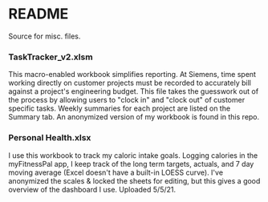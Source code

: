 # README
Source for misc. files. 

### TaskTracker_v2.xlsm
This macro-enabled workbook simplifies reporting. At Siemens, time spent working directly on customer projects must be recorded to accurately bill against a project's engineering budget. This file takes the guesswork out of the process by allowing users to "clock in" and "clock out" of customer specific tasks. Weekly summaries for each project are listed on the Summary tab. An anonymized version of my workbook is found in this repo.

### Personal Health.xlsx
I use this workbook to track my caloric intake goals. Logging calories in the myFitnessPal app, I keep track of the long term targets, actuals, and 7 day moving average (Excel doesn't have a built-in LOESS curve). I've anonymized the scales & locked the sheets for editing, but this gives a good overview of the dashboard I use. Uploaded 5/5/21.
